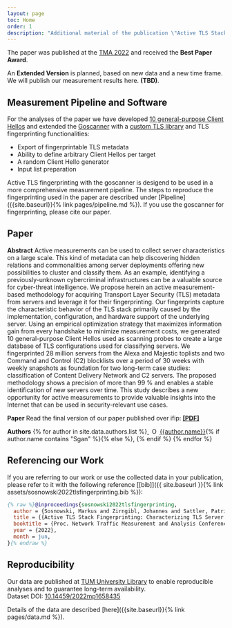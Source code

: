 ```yaml
---
layout: page
toc: Home
order: 1
description: "Additional material of the publication \"Active TLS Stack Fingerprinting: Characterizing TLS Server Deployments at Scale\" and access to published data and tools."
---
```



The paper was published at the [TMA 2022](https://tma.ifip.org/2022/) and received the **Best Paper Award**.

An **Extended Version** is planned, based on new data and a new time frame. We will publish our measurement results here. **(TBD)**.

## Measurement Pipeline and Software

For the analyses of the paper we have developed [10 general-purpose Client Hellos](https://github.com/tumi8/active-tls-fingerprinting) and extended the [Goscanner](https://github.com/tumi8/goscanner) with a [custom TLS library](https://github.com/tumi8/goscanner/tree/master/tls) and TLS fingerprinting functionalities:

- Export of fingerprintable TLS metadata
- Ability to define arbitrary Client Hellos per target
- A random Client Hello generator
- Input list preparation

Active TLS fingerprinting with the goscanner is desigend to be used in a more comprehensive measurement pipeline.
The steps to reproduce the fingerprinting used in the paper are described under [Pipeline]({{site.baseurl}}{% link pages/pipeline.md %}).
If you use the goscanner for fingerprinting, please cite our paper.

## Paper

**Abstract** 
Active measurements can be used to collect server characteristics on a large scale. This kind of metadata can help discovering hidden relations and commonalities among server deployments offering new possibilities to cluster and classify them. As an example, identifying a previously-unknown cybercriminal infrastructures can be a valuable source for cyber-threat intelligence. We propose herein an active measurement-based methodology for acquiring Transport Layer Security (TLS) metadata from servers and leverage it for their fingerprinting. Our fingerprints capture the characteristic behavior of the TLS stack primarily caused by the implementation, configuration, and hardware support of the underlying server. Using an empirical optimization strategy that maximizes information gain from every handshake to minimize measurement costs, we generated 10 general-purpose Client Hellos used as scanning probes to create a large database of TLS configurations used for classifying servers. We fingerprinted 28 million servers from the Alexa and Majestic toplists and two Command and Control (C2) blocklists over a period of 30 weeks with weekly snapshots as foundation for two long-term case studies: classification of Content Delivery Network and C2 servers. The proposed methodology shows a precision of more than 99 % and enables a stable identification of new servers over time. This study describes a new opportunity for active measurements to provide valuable insights into the Internet that can be used in security-relevant use cases.

**Paper** Read the final version of our paper published over ifip: **[[PDF]](https://tma.ifip.org/2022/wp-content/uploads/sites/11/2022/06/tma2022-paper35.pdf)**

**Authors**
{% for author in site.data.authors.list %}<a style="border-bottom: none" href="https://orcid.org/{{author.orcid}}">
<img src="assets/ORCIDiD_icon16x16.png" style="width: 1em; margin-inline-start: 0.5em;" alt="ORCID iD icon"/></a>
[{{author.name}}](https://orcid.org/{{author.orcid}}){% if author.name contains "Sgan" %}{% else %}, {% endif %}
{% endfor %}

## Referencing our Work

If you are referring to our work or use the collected data in your publication, please refer to it with the following reference [[bib]]({{ site.baseurl }}{% link assets/sosnowski2022tlsfingerprinting.bib %}):

```bib
{% raw %}@inproceedings{sosnowski2022tlsfingerprinting,
  author = {Sosnowski, Markus and Zirngibl, Johannes and Sattler, Patrick and Carle, Georg and Grohnfeldt, Claas and Russo, Michele and Sgandurra, Daniele},
  title = {{Active TLS Stack Fingerprinting: Characterizing TLS Server Deployments at Scale}},
  booktitle = {Proc. Network Traffic Measurement and Analysis Conference (TMA)},
  year = {2022},
  month = jun,
}{% endraw %}
```


## Reproducibility

Our data are published at [TUM University Library](https://mediatum.ub.tum.de/1658435) to enable reproducible analyses and to guarantee long-term availability.<br>
Dataset DOI: [10.14459/2022mp1658435](https://doi.org/10.14459/2022mp1658435)

Details of the data are described [here]({{site.baseurl}}{% link pages/data.md %}).

